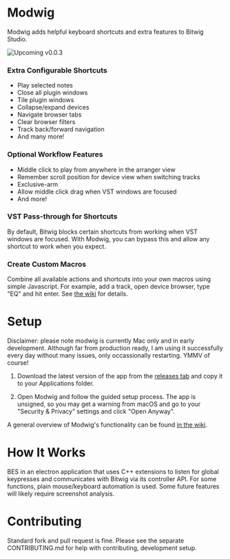 # Modwig 

Modwig adds helpful keyboard shortcuts and extra features to Bitwig Studio. 

![Upcoming v0.0.3](https://github.com/andyshand/modwig/raw/master/github/screenshots/screenshot.png)

### Extra Configurable Shortcuts

- Play selected notes
- Close all plugin windows
- Tile plugin windows
- Collapse/expand devices
- Navigate browser tabs
- Clear browser filters
- Track back/forward navigation
- And many more!

### Optional Workflow Features

- Middle click to play from anywhere in the arranger view
- Remember scroll position for device view when switching tracks
- Exclusive-arm
- Allow middle click drag when VST windows are focused
- And more!

### VST Pass-through for Shortcuts

By default, Bitwig blocks certain shortcuts from working when VST windows are focused. With Modwig, you can bypass this and allow any shortcut to work when you expect.

### Create Custom Macros

Combine all available actions and shortcuts into your own macros using simple Javascript. For example, add a track, open device browser, type "EQ" and hit enter. See [the wiki](https://github.com/andyshand/modwig/wiki/Creating-a-Custom-Mod#running-other-actions-macros) for details.

# Setup

Disclaimer: please note modwig is currently Mac only and in early development. Although far from production ready, I am using it successfully every day without many issues, only occassionally restarting. YMMV of course!

1. Download the latest version of the app from the [releases tab](https://github.com/andyshand/modwig/releases) and copy it to your Applications folder.

2. Open Modwig and follow the guided setup process. The app is unsigned, so you may get a warning from macOS and go to your "Security & Privacy" settings and click "Open Anyway".

A general overview of Modwig's functionality can be found [in the wiki](https://github.com/andyshand/modwig/wiki/Overview).

# How It Works

BES in an electron application that uses C++ extensions to listen for global keypresses and communicates with Bitwig via its controller API. For some functions, plain mouse/keyboard automation is used. Some future features will likely require screenshot analysis.

# Contributing

Standard fork and pull request is fine. Please see the separate CONTRIBUTING.md for help with contributing, development setup.
